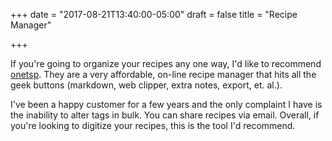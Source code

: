 +++
date = "2017-08-21T13:40:00-05:00"
draft = false
title = "Recipe Manager"

+++

If you're going to organize your recipes any one way, I'd like to recommend [onetsp](https://onetsp.com). They are a
very affordable, on-line recipe manager that hits all the geek buttons (markdown, web clipper, extra notes, export, et. al.).

I've been a happy customer for a few years and the only complaint I have is the inability to alter tags in bulk. You can
share recipes via email. Overall, if you're looking to digitize your recipes, this is the tool I'd recommend.
